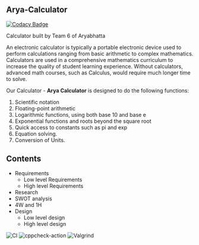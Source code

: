 ## Arya-Calculator

[![Codacy Badge](https://api.codacy.com/project/badge/Grade/2c06854181994bcdbcf96436ab2bfaaa)](https://app.codacy.com/gh/99003572/Arya-Calculator?utm_source=github.com&utm_medium=referral&utm_content=99003572/Arya-Calculator&utm_campaign=Badge_Grade)

Calculator built by Team 6 of Aryabhatta

An electronic calculator is typically a portable electronic device used to perform calculations ranging from basic arithmetic to complex mathematics. Calculators are used in a comprehensive mathematics curriculum to increase the quality of student learning experience. Without calculators, advanced math courses, such as Calculus, would require much longer time to solve.

Our Calculator - **Arya Calculator** is designed to do the following functions:
1. Scientific notation
2. Floating-point arithmetic
3. Logarithmic functions, using both base 10 and base e
4. Exponential functions and roots beyond the square root
5. Quick access to constants such as pi and exp
6. Equation solving.
7. Conversion  of  Units.

## Contents
* Requirements
  * Low level Requirements
  * High level Requirements
* Research
* SWOT analysis
* 4W and 1H
* Design
  * Low level design
  * High level design
  
![CI](https://github.com/99003572/Arya-Calculator/workflows/CI/badge.svg)
![cppcheck-action](https://github.com/99003572/Arya-Calculator/workflows/cppcheck-action/badge.svg)
![Valgrind](https://github.com/99003572/Arya-Calculator/workflows/Valgrind/badge.svg)
